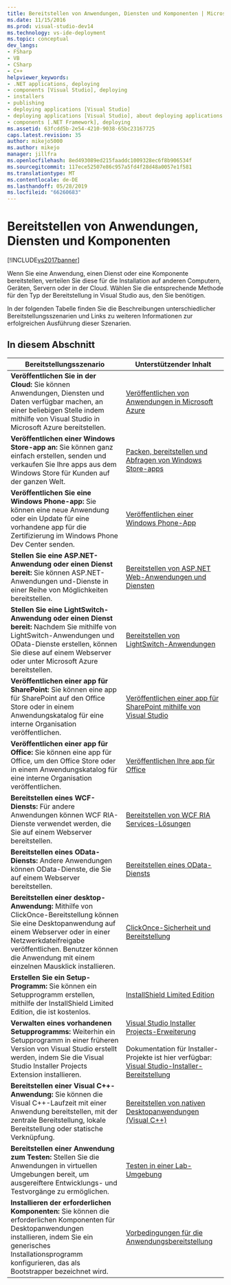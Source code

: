 ```yaml
---
title: Bereitstellen von Anwendungen, Diensten und Komponenten | Microsoft-Dokumentation
ms.date: 11/15/2016
ms.prod: visual-studio-dev14
ms.technology: vs-ide-deployment
ms.topic: conceptual
dev_langs:
- FSharp
- VB
- CSharp
- C++
helpviewer_keywords:
- .NET applications, deploying
- components [Visual Studio], deploying
- installers
- publishing
- deploying applications [Visual Studio]
- deploying applications [Visual Studio], about deploying applications
- components [.NET Framework], deploying
ms.assetid: 63fcdd5b-2e54-4210-9038-65bc23167725
caps.latest.revision: 35
author: mikejo5000
ms.author: mikejo
manager: jillfra
ms.openlocfilehash: 8ed493089ed215faaddc1009328ec6f8b906534f
ms.sourcegitcommit: 117ece52507e86c957a5fd4f28d48a0057e1f581
ms.translationtype: MT
ms.contentlocale: de-DE
ms.lasthandoff: 05/28/2019
ms.locfileid: "66260683"
---
```

# <a name="deploying-applications-services-and-components"></a>Bereitstellen von Anwendungen, Diensten und Komponenten
[!INCLUDE[vs2017banner](../includes/vs2017banner.md)]

Wenn Sie eine Anwendung, einen Dienst oder eine Komponente bereitstellen, verteilen Sie diese für die Installation auf anderen Computern, Geräten, Servern oder in der Cloud. Wählen Sie die entsprechende Methode für den Typ der Bereitstellung in Visual Studio aus, den Sie benötigen.  
  
 In der folgenden Tabelle finden Sie die Beschreibungen unterschiedlicher Bereitstellungsszenarien und Links zu weiteren Informationen zur erfolgreichen Ausführung dieser Szenarien.  
  
## <a name="in-this-section"></a>In diesem Abschnitt  
  
|Bereitstellungsszenario|Unterstützender Inhalt|  
|-------------------------|------------------------|  
|**Veröffentlichen Sie in der Cloud:** Sie können Anwendungen, Diensten und Daten verfügbar machen, an einer beliebigen Stelle indem mithilfe von Visual Studio in Microsoft Azure bereitstellen.|[Veröffentlichen von Anwendungen in Microsoft Azure](/visualstudio/deployment/quickstart-deploy-to-azure)|  
|**Veröffentlichen einer Windows Store-app an:** Sie können ganz einfach erstellen, senden und verkaufen Sie Ihre apps aus dem Windows Store für Kunden auf der ganzen Welt.|[Packen, bereitstellen und Abfragen von Windows Store-apps](https://msdn.microsoft.com/library/hh446593\(v=vs.85\).aspx)|  
|**Veröffentlichen Sie eine Windows Phone-app:** Sie können eine neue Anwendung oder ein Update für eine vorhandene app für die Zertifizierung im Windows Phone Dev Center senden.|[Veröffentlichen einer Windows Phone-App](http://dev.windowsphone.com/publish)|  
|**Stellen Sie eine ASP.NET-Anwendung oder einen Dienst bereit:** Sie können ASP.NET-Anwendungen und-Dienste in einer Reihe von Möglichkeiten bereitstellen.|[Bereitstellen von ASP.NET Web-Anwendungen und Diensten](http://www.asp.net/aspnet/overview/deployment)|  
|**Stellen Sie eine LightSwitch-Anwendung oder einen Dienst bereit:** Nachdem Sie mithilfe von LightSwitch-Anwendungen und OData-Dienste erstellen, können Sie diese auf einem Webserver oder unter Microsoft Azure bereitstellen.|[Bereitstellen von LightSwitch-Anwendungen](https://msdn.microsoft.com/library/4818d933-295c-4ecc-9148-7ad9ca28dcdb)|  
|**Veröffentlichen einer app für SharePoint:** Sie können eine app für SharePoint auf den Office Store oder in einem Anwendungskatalog für eine interne Organisation veröffentlichen.|[Veröffentlichen einer app für SharePoint mithilfe von Visual Studio](https://msdn.microsoft.com/library/office/jj220044\(v=office.15\).aspx)|  
|**Veröffentlichen einer app für Office:** Sie können eine app für Office, um den Office Store oder in einem Anwendungskatalog für eine interne Organisation veröffentlichen.|[Veröffentlichen Ihre app für Office](https://msdn.microsoft.com/library/office/fp123515.aspx)|  
|**Bereitstellen eines WCF-Diensts:** Für andere Anwendungen können WCF RIA-Dienste verwendet werden, die Sie auf einem Webserver bereitstellen.|[Bereitstellen von WCF RIA Services-Lösungen](https://msdn.microsoft.com/library/ff426912\(v=vs.91\).aspx)|  
|**Bereitstellen eines OData-Diensts:** Andere Anwendungen können OData-Dienste, die Sie auf einem Webserver bereitstellen.|[Bereitstellen eines OData-Diensts](https://msdn.microsoft.com/library/hh973447.aspx)|  
|**Bereitstellen einer desktop-Anwendung:** Mithilfe von ClickOnce-Bereitstellung können Sie eine Desktopanwendung auf einem Webserver oder in einer Netzwerkdateifreigabe veröffentlichen. Benutzer können die Anwendung mit einem einzelnen Mausklick installieren.|[ClickOnce-Sicherheit und Bereitstellung](../deployment/clickonce-security-and-deployment.md)|  
|**Erstellen Sie ein Setup-Programm:** Sie können ein Setupprogramm erstellen, mithilfe der InstallShield Limited Edition, die ist kostenlos.|[InstallShield Limited Edition](../deployment/installshield-limited-edition.md)|  
|**Verwalten eines vorhandenen Setupprogramms:** Weiterhin ein Setupprogramm in einer früheren Version von Visual Studio erstellt werden, indem Sie die Visual Studio Installer Projects Extension installieren.|[Visual Studio Installer Projects-Erweiterung](http://blogs.msdn.com/b/visualstudio/archive/2014/04/17/visual-studio-installer-projects-extension.aspx)<br /><br /> Dokumentation für Installer-Projekte ist hier verfügbar: [Visual Studio-Installer-Bereitstellung](https://msdn.microsoft.com/library/2kt85ked\(v=vs.100\).aspx)|  
|**Bereitstellen einer Visual C++-Anwendung:** Sie können die Visual C++-Laufzeit mit einer Anwendung bereitstellen, mit der zentrale Bereitstellung, lokale Bereitstellung oder statische Verknüpfung.|[Bereitstellen von nativen Desktopanwendungen (Visual C++)](/cpp/windows/deploying-native-desktop-applications-visual-cpp)|  
|**Bereitstellen einer Anwendung zum Testen:** Stellen Sie die Anwendungen in virtuellen Umgebungen bereit, um ausgereiftere Entwicklungs- und Testvorgänge zu ermöglichen.|[Testen in einer Lab-Umgebung](https://msdn.microsoft.com/library/14ba54c8-a158-4a6e-b00a-b00ae960feb8)|  
|**Installieren der erforderlichen Komponenten:** Sie können die erforderlichen Komponenten für Desktopanwendungen installieren, indem Sie ein generisches Installationsprogramm konfigurieren, das als Bootstrapper bezeichnet wird.|[Vorbedingungen für die Anwendungsbereitstellung](../deployment/application-deployment-prerequisites.md)|
